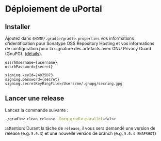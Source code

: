# Déploiement de uPortal

## Installer

Ajoutez dans `$HOME/.gradle/gradle.properties` vos informations d'identification pour Sonatype OSS Repository Hosting et vos
informations de configuration pour la signature des artefacts avec GNU Privacy Guard (GnuPG).
([détails](https://docs.gradle.org/current/userguide/signing_plugin.html#sec:signatory_credentials)).

```properties
ossrhUsername={username}
ossrhPassword={secret}

signing.keyId=24875D73
signing.password={secret}
signing.secretKeyRingFile=/Users/me/.gnupg/secring.gpg
```

## Lancer une release

Lancez la commande suivante :

```sh
./gradlew clean release -Dorg.gradle.parallel=false
```

:attention: Durant la tâche de `release`, il vous sera demandé une version de release (e.g. `5.0.3`) et une 
nouvelle version de branch (e.g. `5.0.4-SNAPSHOT`)
